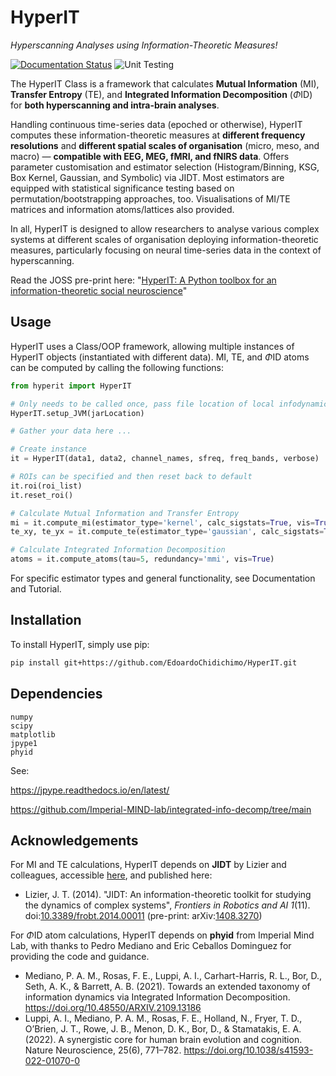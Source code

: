 # HyperIT

_Hyperscanning Analyses using Information-Theoretic Measures!_

[![Documentation Status](https://readthedocs.org/projects/hyperit/badge/?version=latest)](https://hyperit.readthedocs.io/en/latest/?badge=latest) ![Unit Testing](https://github.com/EdoardoChidichimo/HyperIT/actions/workflows/unit-tests.yml/badge.svg?random=123456) 


The HyperIT Class is a framework that calculates **Mutual Information** (MI), **Transfer Entropy** (TE), and **Integrated Information Decomposition** ($\Phi\text{ID}$) for **both hyperscanning and intra-brain analyses**. 

Handling continuous time-series data (epoched or otherwise), HyperIT computes these information-theoretic measures at **different frequency resolutions** and **different spatial scales of organisation** (micro, meso, and macro) — **compatible with EEG, MEG, fMRI, and fNIRS data**. Offers parameter customisation and estimator selection (Histogram/Binning, KSG, Box Kernel, Gaussian, and Symbolic) via JIDT. Most estimators are equipped with statistical significance testing based on permutation/bootstrapping approaches, too. Visualisations of MI/TE matrices and information atoms/lattices also provided. 

In all, HyperIT is designed to allow researchers to analyse various complex systems at different scales of organisation deploying information-theoretic measures, particularly focusing on neural time-series data in the context of hyperscanning. 

Read the JOSS pre-print here: "[HyperIT: A Python toolbox for an information-theoretic social neuroscience](https://github.com/EdoardoChidichimo/HyperIT/blob/master/HyperIT/paper/JOSS%20Article%20%E2%80%94%20HyperIT-%20A%20Python%20toolbox%20for%20an%20information-theoretic%20social%20neuroscience.pdf)"

## Usage

HyperIT uses a Class/OOP framework, allowing multiple instances of HyperIT objects (instantiated with different data). MI, TE, and $\Phi\text{ID}$ atoms can be computed by calling the following functions:

```python
from hyperit import HyperIT

# Only needs to be called once, pass file location of local infodynamics.jar
HyperIT.setup_JVM(jarLocation)

# Gather your data here ...

# Create instance
it = HyperIT(data1, data2, channel_names, sfreq, freq_bands, verbose)

# ROIs can be specified and then reset back to default
it.roi(roi_list)
it.reset_roi()

# Calculate Mutual Information and Transfer Entropy
mi = it.compute_mi(estimator_type='kernel', calc_sigstats=True, vis=True)
te_xy, te_yx = it.compute_te(estimator_type='gaussian', calc_sigstats=True, vis=True)

# Calculate Integrated Information Decomposition
atoms = it.compute_atoms(tau=5, redundancy='mmi', vis=True)
```

For specific estimator types and general functionality, see Documentation and Tutorial.


## Installation

To install HyperIT, simply use pip:

```bash
pip install git+https://github.com/EdoardoChidichimo/HyperIT.git
```


## Dependencies
```
numpy
scipy
matplotlib
jpype1
phyid
```
See: 

https://jpype.readthedocs.io/en/latest/ 

https://github.com/Imperial-MIND-lab/integrated-info-decomp/tree/main


## Acknowledgements
For MI and TE calculations, HyperIT depends on **JIDT** by Lizier and colleagues, accessible [here](https://github.com/jlizier/jidt), and published here: 

- Lizier, J. T. (2014). "JIDT: An information-theoretic toolkit for studying the dynamics of complex systems", _Frontiers in Robotics and AI 1_(11). doi:[10.3389/frobt.2014.00011](http://dx.doi.org/10.3389/frobt.2014.00011) (pre-print: arXiv:[1408.3270](http://arxiv.org/abs/1408.3270))

For $\Phi\text{ID}$ atom calculations, HyperIT depends on **phyid** from Imperial Mind Lab, with thanks to Pedro Mediano and Eric Ceballos Dominguez for providing the code and guidance.

- Mediano, P. A. M., Rosas, F. E., Luppi, A. I., Carhart-Harris, R. L., Bor, D., Seth, A. K., & Barrett, A. B. (2021). Towards an extended taxonomy of information dynamics via Integrated Information Decomposition. https://doi.org/10.48550/ARXIV.2109.13186
- Luppi, A. I., Mediano, P. A. M., Rosas, F. E., Holland, N., Fryer, T. D., O’Brien, J. T., Rowe, J. B., Menon, D. K., Bor, D., & Stamatakis, E. A. (2022). A synergistic core for human brain evolution and cognition. Nature Neuroscience, 25(6), 771–782. https://doi.org/10.1038/s41593-022-01070-0
